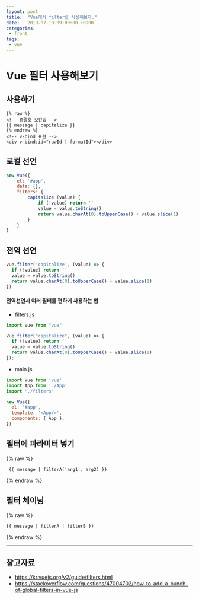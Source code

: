 ```yaml
---
layout: post
title:  "Vue에서 filter를 사용해보자."
date:   2019-07-10 09:00:00 +0900
categories:
 - front
tags: 
 - vue
---
```


# Vue 필터 사용해보기
## 사용하기
```vue
{% raw %}
<!-- 중괄호 보간법 -->
{{ message | capitalize }}
{% endraw %}
<!-- v-bind 표현 -->
<div v-bind:id="rawId | formatId"></div>
```


## 로컬 선언
```javascript
new Vue({
    el: '#app',
    data: {},
    filters: {
        capitalize (value) {
            if (!value) return ''
            value = value.toString()
            return value.charAt(0).toUpperCase() + value.slice(1)
        }
    }
}
```

## 전역 선언
```javascript
Vue.filter('capitalize', (value) => {
  if (!value) return ''
  value = value.toString()
  return value.charAt(0).toUpperCase() + value.slice(1)
})
```

#### 전역선언시 여러 필터를 편하게 사용하는 법
- filters.js

```javascript
import Vue from "vue"

Vue.filter("capitalize", (value) => {
  if (!value) return ''
  value = value.toString()
  return value.charAt(0).toUpperCase() + value.slice(1)
});
```

- main.js

```javascript
import Vue from 'vue'
import App from './App'
import "./filters"

new Vue({
  el: '#app',
  template: '<App/>',
  components: { App },
})
```

## 필터에 파라미터 넣기
{% raw %}
```
 {{ message | filterA('arg1', arg2) }}
 ```
{% endraw %}

## 필터 체이닝
{% raw %}
```
{{ message | filterA | filterB }}
 ```
{% endraw %}

---
## 참고자료
- https://kr.vuejs.org/v2/guide/filters.html 
- https://stackoverflow.com/questions/47004702/how-to-add-a-bunch-of-global-filters-in-vue-js